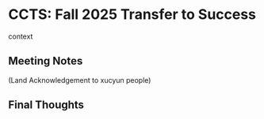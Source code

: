 # CCTS: Fall 2025 Transfer to Success
context

## Meeting Notes
(Land Acknowledgement to xucyun people)




## Final Thoughts
